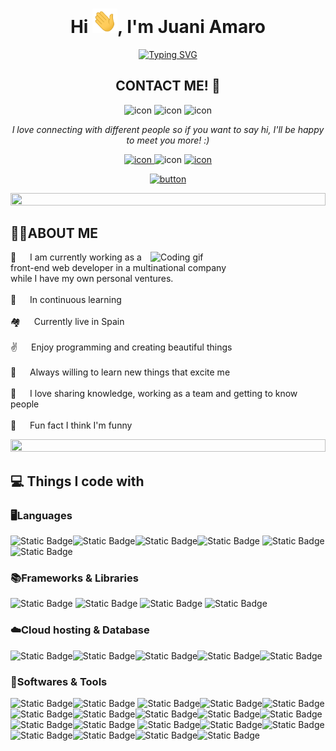 <h1 align="center">Hi <img src="https://raw.githubusercontent.com/ABSphreak/ABSphreak/master/gifs/Hi.gif" width="40px">, I'm Juani Amaro</h1>
    <p align="center">
   <a href="https://git.io/typing-svg"><img src="https://readme-typing-svg.demolab.com?font=Cutive+Mono&weight=800&size=30&duration=4998&pause=1000&color=8C10C4&center=true&random=false&width=435&lines=Multiplatform+developer;Illustrator;Designer;Entrepreneur" alt="Typing SVG" /></a>
    </p>
    <h2 align="center"> CONTACT ME! 🤝</h2>
    <p align="center">
  <img src="https://github.com/juaniamaro/JuaniAmaro/assets/48890906/5ac15cfd-d581-4302-8641-e4a30f9e3364" alt="icon" width="25"/>
  <img src="https://github.com/juaniamaro/JuaniAmaro/assets/48890906/2ba909cd-5c13-4cd6-a7d6-499a7adf3aa2" alt="icon" width="25"/>
  <img src="https://github.com/juaniamaro/JuaniAmaro/assets/48890906/72a89218-febc-4528-b9e5-027afbcbc6a0" alt="icon" width="25"/>
</p>
<em><p align="center">I love connecting with different people so if you want to say hi, I'll be happy to meet you more! :)</p></em>
<p align="center">
     <a href="https://linkedin.com/in/juani-amaro-gonzález-aa7005162" target="blank">
  <img src="https://github.com/juaniamaro/JuaniAmaro/assets/48890906/740d40e5-6cec-439b-8abb-019fc171d446" alt="icon" width="50" height="50"/>
 </a
 <a href="https://api.whatsapp.com/send?phone=3697285729&text=Hi!%F0%9F%AB%B0%20I%20have%20seen%20your%20profile%20on%20linkedin%20and%20I%20am%20interested%20in%20talking%20to%20you.
" target="_blank">
  <img src="https://github.com/juaniamaro/JuaniAmaro/assets/48890906/423d5b0b-1531-4bde-b7db-02f841e80032" alt="icon" width="50" height="50"/>
 </a>
 <a href="mailto:jag220599@gmail.com" target="_blank">
  <img src="https://github.com/juaniamaro/JuaniAmaro/assets/48890906/38cff7a6-4ef5-40f3-aa23-8cc2a94f9850" alt="icon" width="50" height="50" />
 </a>
</p>
<p align="center">
<a href="" target="_blank">
  <img src="https://github.com/juaniamaro/JuaniAmaro/assets/48890906/9c3fba1a-6ca1-4877-83ba-934756ea9bb8" alt="button" height="30" />
 </a>
</p>
<img src="https://i.imgur.com/dBaSKWF.gif" height="20" width="100%">
<h2>👩‍💻ABOUT ME</h2>
<p>
 <img align="right" width="280" src="https://github.com/juaniamaro/JuaniAmaro/assets/48890906/8aab5077-0b89-4225-849d-c8b6486a7a2c" alt="Coding gif" />
🧭 &emsp; I am currently working as a front-end web developer in a multinational company 
    <br> while I have my own personal ventures. <br/><br/>    
🌱 &emsp; In continuous learning <br/><br/>
🏘️ &emsp; Currently live in Spain <br/><br/>
 ✌️ &emsp; Enjoy programming and creating beautiful things <br/><br/>
 🤯 &emsp; Always willing to learn new things that excite me<br/><br/>
 💬 &emsp; I love sharing knowledge, working as a team and getting to know people<br/><br/>
🤡 &emsp;  Fun fact I think I'm funny
</p>
<img src="https://i.imgur.com/dBaSKWF.gif" height="20" width="100%">
<h2>💻 Things I code with</h2>
<h3>🖥️Languages</h3>
<P><img alt="Static Badge" src="https://img.shields.io/badge/C%2B%2B-%2300599C?logo=cplusplus&logoColor=white"><img alt="Static Badge" src="https://img.shields.io/badge/-Java-red?logoColor=white"><img alt="Static Badge" src="https://img.shields.io/badge/-Java%20Script-%23F7DF1E?logo=javascript&logoColor=white"><img alt="Static Badge" src="https://img.shields.io/badge/-PHP-%23777BB4?logo=php&logoColor=white">
<img alt="Static Badge" src="https://img.shields.io/badge/-CSS-%231572B6?logo=css3&logoColor=white"><img alt="Static Badge" src="https://img.shields.io/badge/-HTML%2FHTML5-%23E34F26?logo=html5&logoColor=white">
</P>
<h3>📚Frameworks & Libraries</h3>
<P><img alt="Static Badge" src="https://img.shields.io/badge/Wordpress-%2321759B?logo=Wordpress&logoColor=white">
<img alt="Static Badge" src="https://img.shields.io/badge/Prestashop-%23DF0067?logo=prestashop&logoColor=white">
<img alt="Static Badge" src="https://img.shields.io/badge/Bootstrap-%237952B3?logo=bootstrap&logoColor=white">
<img alt="Static Badge" src="https://img.shields.io/badge/Arduino-%2300878F?logo=Arduino&logoColor=white">
</P>
<h3>☁️Cloud hosting & Database</h3>
<P><img alt="Static Badge" src="https://img.shields.io/badge/Github%20Pages-%23222222?logo=githubpages&logoColor=white"><img alt="Static Badge" src="https://img.shields.io/badge/Firebase-%23FFCA28?logo=firebase&logoColor=white"><img alt="Static Badge" src="https://img.shields.io/badge/MongoDB-%2347A248?logo=mongodb&logoColor=white"><img alt="Static Badge" src="https://img.shields.io/badge/MySQL-%234479A1?logo=mysql&logoColor=white"><img alt="Static Badge" src="https://img.shields.io/badge/PostgreSQL-%234169E1?logo=postgresql&logoColor=white">

</P>
<h3>🔧Softwares & Tools</h3>
<P><img alt="Static Badge" src="https://img.shields.io/badge/Anydesk-%23EF443B?logo=anydesk&logoColor=white"><img alt="Static Badge" src="https://img.shields.io/badge/Jenkins-%23D24939?logo=Jenkins&logoColor=white">
<img alt="Static Badge" src="https://img.shields.io/badge/Git-%23F05032?logo=Git&logoColor=white"><img alt="Static Badge" src="https://img.shields.io/badge/Xampp-%23FB7A24?logo=Xampp&logoColor=white"><img alt="Static Badge" src="https://img.shields.io/badge/Apache-%23D22128?logo=Apache&logoColor=white"><img alt="Static Badge" src="https://img.shields.io/badge/Androidstudio-%233DDC84?logo=androidstudio&logoColor=white"><img alt="Static Badge" src="https://img.shields.io/badge/Eclipse%20IDE-%232C2255?logo=eclipseide&logoColor=white"><img alt="Static Badge" src="https://img.shields.io/badge/Virtual%20Box-%23183A61?logo=VirtualBox&logoColor=white"><img alt="Static Badge" src="https://img.shields.io/badge/Visual%20Studio%20Core-%23007ACC?logo=visualstudiocode&logoColor=white"><img alt="Static Badge" src="https://img.shields.io/badge/Sublimetext-%23FF9800?logo=sublimetext&logoColor=white">
<img alt="Static Badge" src="https://img.shields.io/badge/Adobe%20tools-%23FF0000?logo=adobe&logoColor=white"><img alt="Static Badge" src="https://img.shields.io/badge/Google%20Analytics-%23E37400?logo=googleanalytics&logoColor=white">
<img alt="Static Badge" src="https://img.shields.io/badge/GIMP-%235C5543?logo=gimp&logoColor=white"><img alt="Static Badge" src="https://img.shields.io/badge/Linux-%23FCC624?logo=Linux&logoColor=white"><img alt="Static Badge" src="https://img.shields.io/badge/Apple-%23000000?logo=Apple&logoColor=white"><img alt="Static Badge" src="https://img.shields.io/badge/Android-%2334A853?logo=android&logoColor=white"><img alt="Static Badge" src="https://img.shields.io/badge/Salesforce-%2300A1E0?logo=Salesforce&logoColor=white"><img alt="Static Badge" src="https://img.shields.io/badge/Jira-%230052CC?logo=Jira&logoColor=white"><img alt="Static Badge" src="https://img.shields.io/badge/PhpMyAdmin-%236C78AF?logo=phpmyadmin&logoColor=white">
</P>
